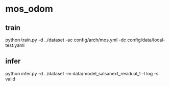 # mos_odom

## train
python train.py -d ../dataset -ac config/arch/mos.yml -dc config/data/local-test.yaml

## infer
python infer.py -d ../dataset -m data/model_salsanext_residual_1 -l log -s valid